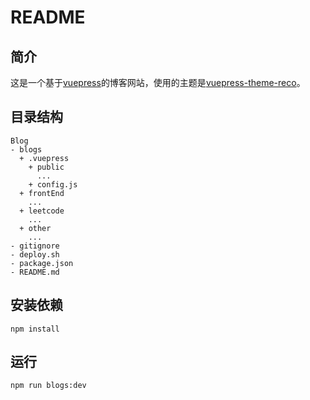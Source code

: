 # README

## 简介

这是一个基于[vuepress](https://vuepress.vuejs.org/)的博客网站，使用的主题是[vuepress-theme-reco](https://vuepress-theme-reco.recoluan.com/)。

## 目录结构

```
Blog
- blogs
  + .vuepress
    + public
      ...
    + config.js
  + frontEnd
    ...
  + leetcode
    ...
  + other
    ...
- gitignore
- deploy.sh
- package.json
- README.md
```

## 安装依赖

```
npm install
```

## 运行

```
npm run blogs:dev
```

